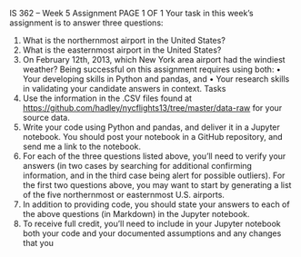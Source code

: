 IS 362 – Week 5 Assignment
PAGE 1 OF 1
Your task in this week’s assignment is to answer three questions:
1. What is the northernmost airport in the United States?
2. What is the easternmost airport in the United States?
3. On February 12th, 2013, which New York area airport had the windiest weather?
Being successful on this assignment requires using both:
• Your developing skills in Python and pandas, and
• Your research skills in validating your candidate answers in context.
Tasks
1. Use the information in the .CSV files found at
https://github.com/hadley/nycflights13/tree/master/data-raw for your source data.
2. Write your code using Python and pandas, and deliver it in a Jupyter notebook. You should post
your notebook in a GitHub repository, and send me a link to the notebook.
3. For each of the three questions listed above, you’ll need to verify your answers (in two cases by
searching for additional confirming information, and in the third case being alert for possible
outliers). For the first two questions above, you may want to start by generating a list of the five
northernmost or easternmost U.S. airports.
4. In addition to providing code, you should state your answers to each of the above questions (in
Markdown) in the Jupyter notebook.
5. To receive full credit, you’ll need to include in your Jupyter notebook both your code and your
documented assumptions and any changes that you
